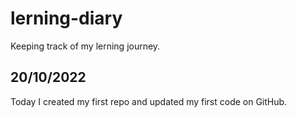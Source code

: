 # lerning-diary
Keeping track of my lerning journey.
 
## 20/10/2022
Today I created my first repo and updated my first code on GitHub.
